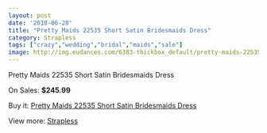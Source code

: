 ```yaml
---
layout: post
date: '2018-06-28'
title: "Pretty Maids 22535 Short Satin Bridesmaids Dress"
category: Strapless
tags: ["crazy","wedding","bridal","maids","sale"]
image: http://img.eudances.com/6383-thickbox_default/pretty-maids-22535-short-satin-bridesmaids-dress.jpg
---
```

Pretty Maids 22535 Short Satin Bridesmaids Dress

On Sales: **$245.99**
<a href="https://www.eudances.com/en/strapless/2317-pretty-maids-22535-short-satin-bridesmaids-dress.html"><amp-img layout="responsive" width="600" height="600" src="//img.eudances.com/6383-thickbox_default/pretty-maids-22535-short-satin-bridesmaids-dress.jpg" alt="Pretty Maids 22535 Short Satin Bridesmaids Dress 0" /></a>
<a href="https://www.eudances.com/en/strapless/2317-pretty-maids-22535-short-satin-bridesmaids-dress.html"><amp-img layout="responsive" width="600" height="600" src="//img.eudances.com/6384-thickbox_default/pretty-maids-22535-short-satin-bridesmaids-dress.jpg" alt="Pretty Maids 22535 Short Satin Bridesmaids Dress 1" /></a>

Buy it: [Pretty Maids 22535 Short Satin Bridesmaids Dress](https://www.eudances.com/en/strapless/2317-pretty-maids-22535-short-satin-bridesmaids-dress.html "Pretty Maids 22535 Short Satin Bridesmaids Dress")

View more: [Strapless](https://www.eudances.com/en/27-strapless "Strapless")